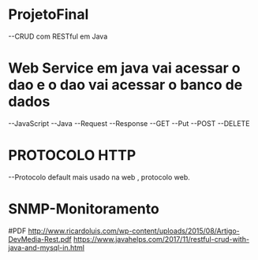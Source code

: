 # ProjetoFinal
--CRUD com RESTful em Java


# Web Service em java vai acessar o dao e o dao vai acessar o banco de dados 
--JavaScript
--Java
--Request
--Response
--GET
--Put
--POST
--DELETE


# PROTOCOLO HTTP
--Protocolo default mais usado na web , protocolo web.

# SNMP-Monitoramento
 #PDF
http://www.ricardoluis.com/wp-content/uploads/2015/08/Artigo-DevMedia-Rest.pdf
https://www.javahelps.com/2017/11/restful-crud-with-java-and-mysql-in.html

